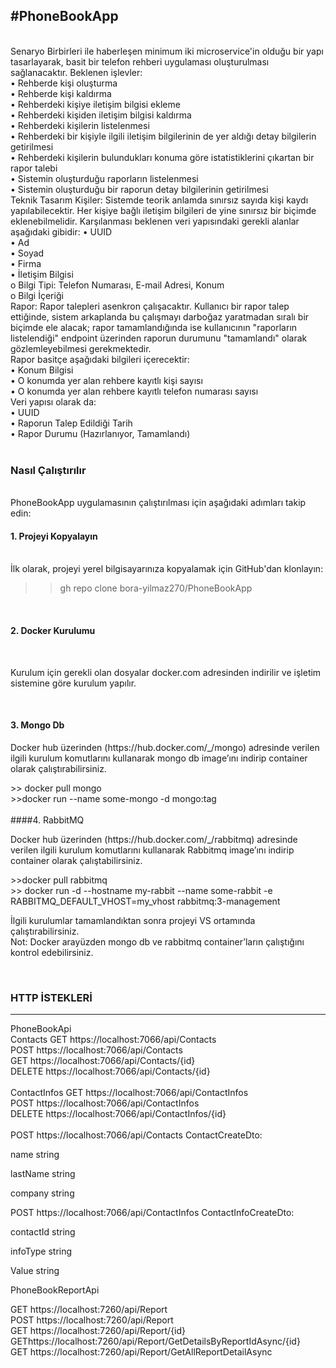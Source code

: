 <H2>#PhoneBookApp</H2>
<br>
Senaryo
Birbirleri ile haberleşen minimum iki microservice'in olduğu bir yapı tasarlayarak, basit 
bir telefon rehberi uygulaması oluşturulması sağlanacaktır.
Beklenen işlevler:
<br>
• Rehberde kişi oluşturma<br>
• Rehberde kişi kaldırma<br>
• Rehberdeki kişiye iletişim bilgisi ekleme<br>
• Rehberdeki kişiden iletişim bilgisi kaldırma<br>
• Rehberdeki kişilerin listelenmesi<br>
• Rehberdeki bir kişiyle ilgili iletişim bilgilerinin de yer aldığı detay bilgilerin 
getirilmesi<br>
• Rehberdeki kişilerin bulundukları konuma göre istatistiklerini çıkartan bir rapor 
talebi<br>
• Sistemin oluşturduğu raporların listelenmesi<br>
• Sistemin oluşturduğu bir raporun detay bilgilerinin getirilmesi<br>
Teknik Tasarım
Kişiler: Sistemde teorik anlamda sınırsız sayıda kişi kaydı yapılabilecektir. Her kişiye 
bağlı iletişim bilgileri de yine sınırsız bir biçimde eklenebilmelidir.
Karşılanması beklenen veri yapısındaki gerekli alanlar aşağıdaki gibidir:
• UUID<br>
• Ad<br>
• Soyad<br>
• Firma<br>
• İletişim Bilgisi<br>
o Bilgi Tipi: Telefon Numarası, E-mail Adresi, Konum<br>
o Bilgi İçeriği<br>
Rapor: Rapor talepleri asenkron çalışacaktır. Kullanıcı bir rapor talep ettiğinde, sistem 
arkaplanda bu çalışmayı darboğaz yaratmadan sıralı bir biçimde ele alacak; rapor 
tamamlandığında ise kullanıcının "raporların listelendiği" endpoint üzerinden raporun 
durumunu "tamamlandı" olarak gözlemleyebilmesi gerekmektedir.<br>
Rapor basitçe aşağıdaki bilgileri içerecektir:<br>
• Konum Bilgisi<br>
• O konumda yer alan rehbere kayıtlı kişi sayısı<br>
• O konumda yer alan rehbere kayıtlı telefon numarası sayısı<br>
Veri yapısı olarak da:<br>
• UUID<br>
• Raporun Talep Edildiği Tarih<br>
• Rapor Durumu (Hazırlanıyor, Tamamlandı)<br>
<br>
<h3>Nasıl Çalıştırılır</h3>
<br>
PhoneBookApp uygulamasının çalıştırılması için aşağıdaki adımları takip edin:
<br>
<h4>1. Projeyi Kopyalayın</h4>
<br>
İlk olarak, projeyi yerel bilgisayarınıza kopyalamak için GitHub'dan klonlayın:

>> gh repo clone bora-yilmaz270/PhoneBookApp
<br>
<h4>2. Docker Kurulumu</h4>
<br>
<p>Kurulum için gerekli olan dosyalar docker.com adresinden indirilir ve işletim sistemine göre kurulum yapılır.</p>
<br>
<h4>3. Mongo Db</h4>   
<p>Docker hub üzerinden (https://hub.docker.com/_/mongo)  adresinde verilen ilgili kurulum komutlarını kullanarak mongo db image’ını indirip container olarak çalıştırabilirsiniz. </p>
>> docker pull mongo <br>
>>docker run --name some-mongo -d mongo:tag<br>
<br>
####4. RabbitMQ 
<p>Docker hub üzerinden (https://hub.docker.com/_/rabbitmq) adresinde verilen ilgili kurulum komutlarını kullanarak Rabbitmq image’ını indirip container olarak çalıştabilirsiniz. </p>
>>docker pull rabbitmq <br>
>> docker run -d --hostname my-rabbit --name some-rabbit -e RABBITMQ_DEFAULT_VHOST=my_vhost rabbitmq:3-management<br>

<p>
İlgili kurulumlar tamamlandıktan sonra projeyi VS ortamında çalıştırabilirsiniz.<br>
Not: Docker arayüzden mongo db ve rabbitmq container’ların çalıştığını kontrol edebilirsiniz.
</p>

<br>
<h3>HTTP İSTEKLERİ</h3>
<HR/>
PhoneBookApi<br>
Contacts
GET https://localhost:7066/api/Contacts<br>
POST https://localhost:7066/api/Contacts<br>
GET https://localhost:7066/api/Contacts/{id}<br>
DELETE https://localhost:7066/api/Contacts/{id}<br>
<br>
ContactInfos
GET https://localhost:7066/api/ContactInfos<br>
POST https://localhost:7066/api/ContactInfos<br>
DELETE https://localhost:7066/api/ContactInfos/{id}<br>
<br>
POST https://localhost:7066/api/Contacts
ContactCreateDto:<br>

name	string

lastName	string

company	string


POST https://localhost:7066/api/ContactInfos
ContactInfoCreateDto:<br>

contactId	string

infoType	string

Value	string






PhoneBookReportApi

GET https://localhost:7260/api/Report<br>
POST https://localhost:7260/api/Report<br>
GET https://localhost:7260/api/Report/{id}<br>
GEThttps://localhost:7260/api/Report/GetDetailsByReportIdAsync/{id}<br>
GET https://localhost:7260/api/Report/GetAllReportDetailAsync<br>
